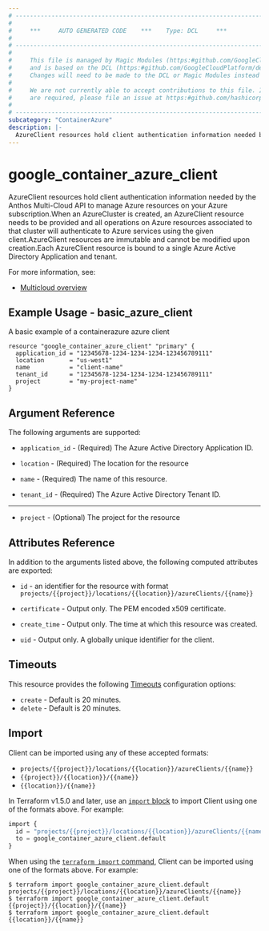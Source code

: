 ```yaml
---
# ----------------------------------------------------------------------------
#
#     ***     AUTO GENERATED CODE    ***    Type: DCL     ***
#
# ----------------------------------------------------------------------------
#
#     This file is managed by Magic Modules (https:#github.com/GoogleCloudPlatform/magic-modules)
#     and is based on the DCL (https:#github.com/GoogleCloudPlatform/declarative-resource-client-library).
#     Changes will need to be made to the DCL or Magic Modules instead of here.
#
#     We are not currently able to accept contributions to this file. If changes
#     are required, please file an issue at https:#github.com/hashicorp/terraform-provider-google/issues/new/choose
#
# ----------------------------------------------------------------------------
subcategory: "ContainerAzure"
description: |-
  AzureClient resources hold client authentication information needed by the Anthos Multi-Cloud API to manage Azure resources on your Azure subscription.When an AzureCluster is created, an AzureClient resource needs to be provided and all operations on Azure resources associated to that cluster will authenticate to Azure services using the given client.AzureClient resources are immutable and cannot be modified upon creation.Each AzureClient resource is bound to a single Azure Active Directory Application and tenant.
---
```


# google_container_azure_client

AzureClient resources hold client authentication information needed by the Anthos Multi-Cloud API to manage Azure resources on your Azure subscription.When an AzureCluster is created, an AzureClient resource needs to be provided and all operations on Azure resources associated to that cluster will authenticate to Azure services using the given client.AzureClient resources are immutable and cannot be modified upon creation.Each AzureClient resource is bound to a single Azure Active Directory Application and tenant.

For more information, see:
* [Multicloud overview](https://cloud.google.com/kubernetes-engine/multi-cloud/docs)
## Example Usage - basic_azure_client
A basic example of a containerazure azure client
```hcl
resource "google_container_azure_client" "primary" {
  application_id = "12345678-1234-1234-1234-123456789111"
  location       = "us-west1"
  name           = "client-name"
  tenant_id      = "12345678-1234-1234-1234-123456789111"
  project        = "my-project-name"
}

```

## Argument Reference

The following arguments are supported:

* `application_id` -
  (Required)
  The Azure Active Directory Application ID.
  
* `location` -
  (Required)
  The location for the resource
  
* `name` -
  (Required)
  The name of this resource.
  
* `tenant_id` -
  (Required)
  The Azure Active Directory Tenant ID.
  


- - -

* `project` -
  (Optional)
  The project for the resource
  


## Attributes Reference

In addition to the arguments listed above, the following computed attributes are exported:

* `id` - an identifier for the resource with format `projects/{{project}}/locations/{{location}}/azureClients/{{name}}`

* `certificate` -
  Output only. The PEM encoded x509 certificate.
  
* `create_time` -
  Output only. The time at which this resource was created.
  
* `uid` -
  Output only. A globally unique identifier for the client.
  
## Timeouts

This resource provides the following
[Timeouts](https://developer.hashicorp.com/terraform/plugin/sdkv2/resources/retries-and-customizable-timeouts) configuration options:

- `create` - Default is 20 minutes.
- `delete` - Default is 20 minutes.

## Import

Client can be imported using any of these accepted formats:
* `projects/{{project}}/locations/{{location}}/azureClients/{{name}}`
* `{{project}}/{{location}}/{{name}}`
* `{{location}}/{{name}}`

In Terraform v1.5.0 and later, use an [`import` block](https://developer.hashicorp.com/terraform/language/import) to import Client using one of the formats above. For example:


```tf
import {
  id = "projects/{{project}}/locations/{{location}}/azureClients/{{name}}"
  to = google_container_azure_client.default
}
```

When using the [`terraform import` command](https://developer.hashicorp.com/terraform/cli/commands/import), Client can be imported using one of the formats above. For example:

```
$ terraform import google_container_azure_client.default projects/{{project}}/locations/{{location}}/azureClients/{{name}}
$ terraform import google_container_azure_client.default {{project}}/{{location}}/{{name}}
$ terraform import google_container_azure_client.default {{location}}/{{name}}
```



